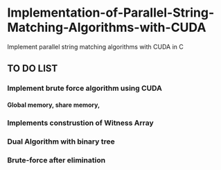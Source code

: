 # Implementation-of-Parallel-String-Matching-Algorithms-with-CUDA
Implement parallel string matching algorithms with CUDA in C

## TO DO LIST
### Implement brute force algorithm using CUDA
#### Global memory, share memory, 

### Implements construstion of Witness Array

### Dual Algorithm with binary tree 

### Brute-force after elimination


